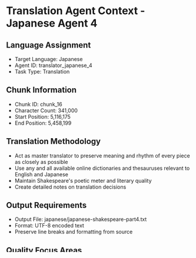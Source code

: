 # Translation Agent Context - Japanese Agent 4

## Language Assignment
- Target Language: Japanese
- Agent ID: translator_japanese_4
- Task Type: Translation

## Chunk Information
- Chunk ID: chunk_16
- Character Count: 341,000
- Start Position: 5,116,175
- End Position: 5,458,199

## Translation Methodology
- Act as master translator to preserve meaning and rhythm of every piece as closely as possible
- Use any and all available online dictionaries and thesauruses relevant to English and Japanese
- Maintain Shakespeare's poetic meter and literary quality
- Create detailed notes on translation decisions

## Output Requirements
- Output File: japanese/japanese-shakespeare-part4.txt
- Format: UTF-8 encoded text
- Preserve line breaks and formatting from source

## Quality Focus Areas
- Poetic rhythm and meter preservation
- Cultural adaptation for Japanese readers
- Consistency in character names
- Idiomatic expression handling

## Progress Tracking
- Status: Pending
- Start Time: TBD
- Completion: TBD
- Challenges: TBD